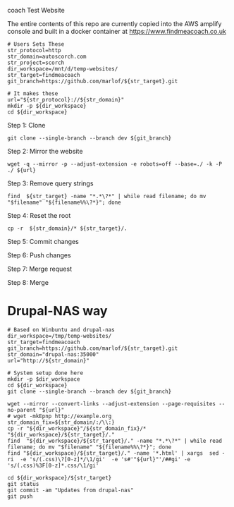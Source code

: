 coach
Test Website

The entire contents of this repo are currently copied into the AWS amplify console and built in a docker container at https://www.findmeacoach.co.uk

    # Users Sets These
    str_protocol=http
    str_domain=autoscorch.com
    str_project=scorch
    dir_workspace=/mnt/d/temp-websites/
    str_target=findmeacoach
    git_branch=https://github.com/marlof/${str_target}.git
    
    # It makes these
    url="${str_protocol}://${str_domain}"
    mkdir -p ${dir_workspace}
    cd ${dir_workspace}
    
Step 1: Clone

    git clone --single-branch --branch dev ${git_branch}

Step 2: Mirror the website

    wget -q --mirror -p --adjust-extension -e robots=off --base=./ -k -P ./ ${url}

Step 3: Remove query strings

    find  ${str_target} -name "*.*\?*" | while read filename; do mv "$filename" "${filename%%\?*}"; done

Step 4: Reset the root

    cp -r  ${str_domain}/* ${str_target}/.

Step 5: Commit changes

Step 6: Push changes

Step 7: Merge request

Step 8: Merge


# Drupal-NAS way


    # Based on Winbuntu and drupal-nas
    dir_workspace=/tmp/temp-websites/
    str_target=findmeacoach
    git_branch=https://github.com/marlof/${str_target}.git
    str_domain="drupal-nas:35000"
    url="http://${str_domain}"

    # System setup done here
    mkdir -p $dir_workspace
    cd ${dir_workspace}
    git clone --single-branch --branch dev ${git_branch}

    wget --mirror --convert-links --adjust-extension --page-requisites --no-parent "${url}"
    # wget -mkEpnp http://example.org
    str_domain_fix=${str_domain/:/\\:}
    cp -r "${dir_workspace}"/${str_domain_fix}/* "${dir_workspace}/${str_target}/."
    find  "${dir_workspace}/${str_target}/." -name "*.*\?*" | while read filename; do mv "$filename" "${filename%%\?*}"; done
    find "${dir_workspace}/${str_target}/." -name '*.html' | xargs  sed -ri  -e 's/(.css)\?[0-z]*/\1/gi'  -e 's#'"${url}"'/##gi' -e 's/(.css)%3F[0-z]*.css/\1/gi'

    cd ${dir_workspace}/${str_target}
    git status
    git commit -am "Updates from drupal-nas"
    git push
